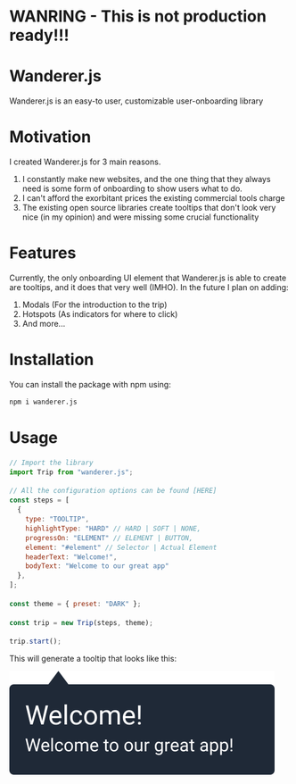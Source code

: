 # WANRING - This is not production ready!!!

# Wanderer.js

Wanderer.js is an easy-to user, customizable user-onboarding library

# Motivation

I created Wanderer.js for 3 main reasons.

1. I constantly make new websites, and the one thing that they always need is some form of onboarding to show users what to do.
2. I can't afford the exorbitant prices the existing commercial tools charge
3. The existing open source libraries create tooltips that don't look very nice (in my opinion) and were missing some crucial functionality

# Features

Currently, the only onboarding UI element that Wanderer.js is able to create are tooltips, and it does that very well (IMHO). In the future I plan on adding:

1. Modals (For the introduction to the trip)
2. Hotspots (As indicators for where to click)
3. And more...

# Installation

You can install the package with npm using:

```bash
npm i wanderer.js
```

# Usage

```javascript
// Import the library
import Trip from "wanderer.js";

// All the configuration options can be found [HERE]
const steps = [
  {
    type: "TOOLTIP",
    highlightType: "HARD" // HARD | SOFT | NONE,
    progressOn: "ELEMENT" // ELEMENT | BUTTON,
    element: "#element" // Selector | Actual Element
    headerText: "Welcome!",
    bodyText: "Welcome to our great app"
  },
];

const theme = { preset: "DARK" };

const trip = new Trip(steps, theme);

trip.start();
```

This will generate a tooltip that looks like this:

![DarkTooltip.ong](docs/dark_tooltip.svg)
